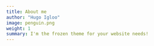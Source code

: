 ```yaml
---
title: About me
author: "Hugo Igloo"
image: penguin.png
weight: 1
summary: I'm the frozen theme for your website needs!
---
```


